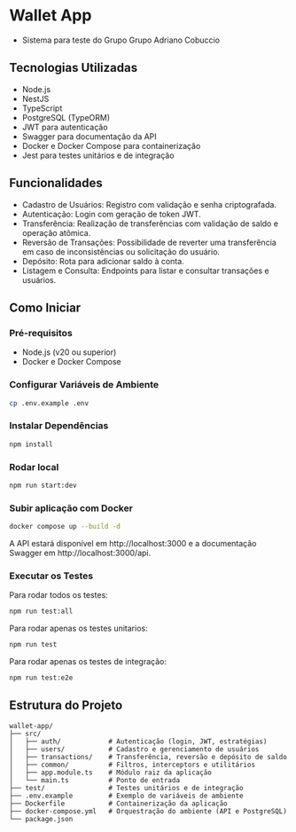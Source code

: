 # Wallet App

- Sistema para teste do Grupo Grupo Adriano Cobuccio

## Tecnologias Utilizadas
- Node.js
- NestJS
- TypeScript
- PostgreSQL (TypeORM)
- JWT para autenticação
- Swagger para documentação da API
- Docker e Docker Compose para containerização
- Jest para testes unitários e de integração

## Funcionalidades
- Cadastro de Usuários: Registro com validação e senha criptografada.
- Autenticação: Login com geração de token JWT.
- Transferência: Realização de transferências com validação de saldo e operação atômica.
- Reversão de Transações: Possibilidade de reverter uma transferência em caso de inconsistências ou solicitação do usuário.
- Depósito: Rota para adicionar saldo à conta.
- Listagem e Consulta: Endpoints para listar e consultar transações e usuários.

## Como Iniciar
### Pré-requisitos
- Node.js (v20 ou superior)
- Docker e Docker Compose

### Configurar Variáveis de Ambiente

```bash
cp .env.example .env
```

### Instalar Dependências

```bash
npm install
```

### Rodar local
```bash
npm run start:dev
```

### Subir aplicação com Docker

```bash
docker compose up --build -d
```

A API estará disponível em http://localhost:3000 e a documentação Swagger em http://localhost:3000/api.

### Executar os Testes
Para rodar todos os testes:
```bash
npm run test:all
```

Para rodar apenas os testes unitarios:

```bash
npm run test
```

Para rodar apenas os testes de integração:

```bash
npm run test:e2e
```

## Estrutura do Projeto
```
wallet-app/
├── src/
│   ├── auth/            # Autenticação (login, JWT, estratégias)
│   ├── users/           # Cadastro e gerenciamento de usuários
│   ├── transactions/    # Transferência, reversão e depósito de saldo
│   ├── common/          # Filtros, interceptors e utilitários
│   ├── app.module.ts    # Módulo raiz da aplicação
│   └── main.ts          # Ponto de entrada
├── test/                # Testes unitários e de integração
├── .env.example         # Exemplo de variáveis de ambiente
├── Dockerfile           # Containerização da aplicação
├── docker-compose.yml   # Orquestração do ambiente (API e PostgreSQL)
└── package.json
```


